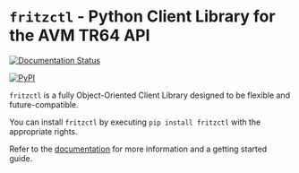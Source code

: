 
``fritzctl`` - Python Client Library for the AVM TR64 API
=========================================================

[![Documentation Status](https://readthedocs.org/projects/fritzctl/badge/?version=latest)](http://fritzctl.readthedocs.io/en/latest/?badge=latest)

[![PyPI](https://img.shields.io/pypi/dm/fritzctl.svg?maxAge=2592000)](https://pypi.python.org/pypi/fritzctl)

``fritzctl`` is a fully Object-Oriented Client Library designed to be flexible and future-compatible.

You can install ``fritzctl`` by executing ``pip install fritzctl`` with the appropriate rights.

Refer to the [documentation](http://fritzctl.rtfd.io) for more information and a getting started guide.
